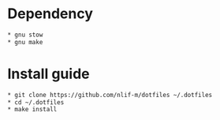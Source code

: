 # Dependency

```sh
* gnu stow
* gnu make
```

# Install guide

```sh
* git clone https://github.com/nlif-m/dotfiles ~/.dotfiles
* cd ~/.dotfiles
* make install
```
